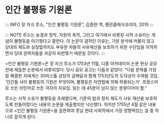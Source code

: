 # 인간 불평등 기원론

::: INFO
장 자크 루소, "인간 불평등 기원론", 김중현 역, 펭귄클래식코리아, 2015
:::

::: NOTE
루소는 농경과 정착, 자원의 축적, 그리고 여기에서 비롯된 사적 소유라는 개념이 불평등을 야기했다고 말한다. 이 논문이 걸작인 이유는, 기원 분석에 머물지 않고 당대의 제도와 실정법까지도 부유한 자들의 사유재산을 보호하기 위한 수단임을 지적하면서 당대 권력자들을 과감히 비판했기 때문일 것이다.
:::

<인간 불평등 기원론>은 장 자크 루소가 1753년 11월, 디종 아카데미의 논문 현상 공모전에 제출한 논문에서 비롯되었다. 당시 공모 공고는 다음과 같았다: "다음 문제를 가장 잘 해결한 자에게는 30피스톨 상당의 금메달과 함께 1753년도의 도덕상이 수여될 것임. '인간들 사이 불평등의 기원은 무엇이며, 불평등은 자연법에 의해 허용되는가'. 프랑스어로 쓰든 라틴어로 쓰든 각자의 자유임. 읽는 데 45분이 넘지 않는 분량이어야 함."

루소는 사적 소유가 불평등을 초래했으며, 기존의 법과 정치 제도가 사유 재산을 보호하도록 만들어졌다는 내용의 논문을 제출했지만 낙선했다. 하지만 1755년 4월 같은 내용으로 <인간 불평등 기원론>을 출판하여 훗날 현대 사회학에서 가장 영향력있는 글 중 하나로 꼽히게 된다.
